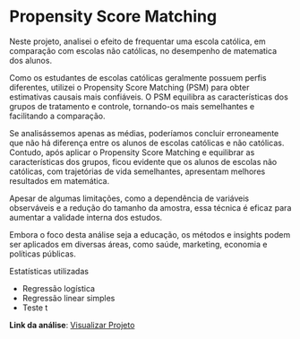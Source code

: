# Propensity Score Matching

Neste projeto, analisei o efeito de frequentar uma escola católica, em comparação com escolas não católicas, no desempenho de matematica dos alunos.

Como os estudantes de escolas católicas geralmente possuem perfis diferentes, utilizei o Propensity Score Matching (PSM) para obter estimativas causais mais confiáveis. O PSM equilibra as características dos grupos de tratamento e controle, tornando-os mais semelhantes e facilitando a comparação.

Se analisássemos apenas as médias, poderíamos concluir erroneamente que não há diferença entre os alunos de escolas católicas e não católicas. Contudo, após aplicar o Propensity Score Matching e equilibrar as características dos grupos, ficou evidente que os alunos de escolas não católicas, com trajetórias de vida semelhantes, apresentam melhores resultados em matemática.

Apesar de algumas limitações, como a dependência de variáveis observáveis e a redução do tamanho da amostra, essa técnica é eficaz para aumentar a validade interna dos estudos.

Embora o foco desta análise seja a educação, os métodos e insights podem ser aplicados em diversas áreas, como saúde, marketing, economia e políticas públicas.

Estatísticas utilizadas
-   Regressão logística
-   Regressão linear simples
-   Teste t

**Link da análise**: [Visualizar Projeto](https://luanmagalhaes01.github.io/Propensity-Score-Matching/#1)
